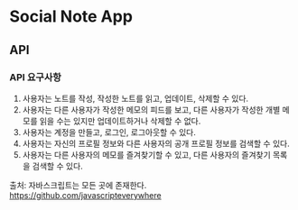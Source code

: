 # Social Note App


## API 
### API 요구사항
1. 사용자는 노트를 작성, 작성한 노트를 읽고, 업데이트, 삭제할 수 있다.
2. 사용자는 다른 사용자가 작성한 메모의 피드를 보고, 다른 사용자가 작성한 개별 메모를 읽을 수는 있지만 업데이트하거나 삭제할 수 없다.
3. 사용자는 계정을 만들고, 로그인, 로그아웃할 수 있다.
4. 사용자는 자신의 프로필 정보와 다른 사용자의 공개 프로필 정보를 검색할 수 있다.
5. 사용자는 다른 사용자의 메모를 즐겨찾기할 수 있고, 다른 사용자의 즐겨찾기 목록을 검색할 수 있다.























출처: 자바스크립트는 모든 곳에 존재한다. https://github.com/javascripteverywhere
